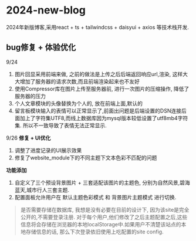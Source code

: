 # 2024-new-blog
2024年新版博客,采用react + ts + tailwindcss + daisyui + axios 等技术栈开发.  


## bug修复 + 体验优化
9/24  
1. 图片回显采用前端来做, 之前的做法是上传之后后端返回响应url,渲染, 这样大大增加了服务器的请求次数,而且前端渲染起来也不友好
2. 使用Compressor库在图片上传至服务器前, 进行一次图片的压缩操作, 降低了服务器的压力
3. 个人文章模块的头像替换为个人的, 放在前端上面,默认的
4. 留言板模块输入的表情可以正常显示了,前面出问题是后端设置的DSN连接后面加上了字符集UTF8,而线上数据库因为mysql版本较低设置了utf8mb4字符集. 所以不一致导致了表情无法正常显示.


9/26
**修复 + UI优化**
1. 调整了进度记录的UI展示效果
2. 修复了website_module下的不同主题下文本色彩不匹配的问题

**功能添加**
1. 自定义了三个预设背景图片 + 三套适配该图片的主题色, 分别为自然风景,碧海蓝天,城市行人三套主题.
2. 配置面板允许用户在 默认主题色彩模式 和 背景图片主题模式 进行切换.

> 是否需要存储在数据库, 我想是没有必要在目前的设计下, 因为该site是完全公开的,不需要登录注册.
> 对于每个用户,他们修改了之后主题配置之后,这些信息将会存储在浏览器的本地localStorage中.如果用户不清楚该站点的本地存储信息的话, 那么下次登录依旧使用上吃配置的site config.







